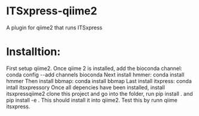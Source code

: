 # ITSxpress-qiime2
A plugin for qiime2 that runs ITSxpress
# Installtion:
First setup qiime2.
Once qiime 2 is installed, add the bioconda channel: conda config --add channels bioconda
Next install hmmer: conda install hmmer
Then install bbmap: conda install bbmap
Last install itxpress: conda intall itsxpressory 
Once all depencies have been installed, install itsxpressqiime2
clone this project and go into the folder, run pip install . and pip install -e .
This should install it into qiime2.
Test this by runn qiime itsxpress.

